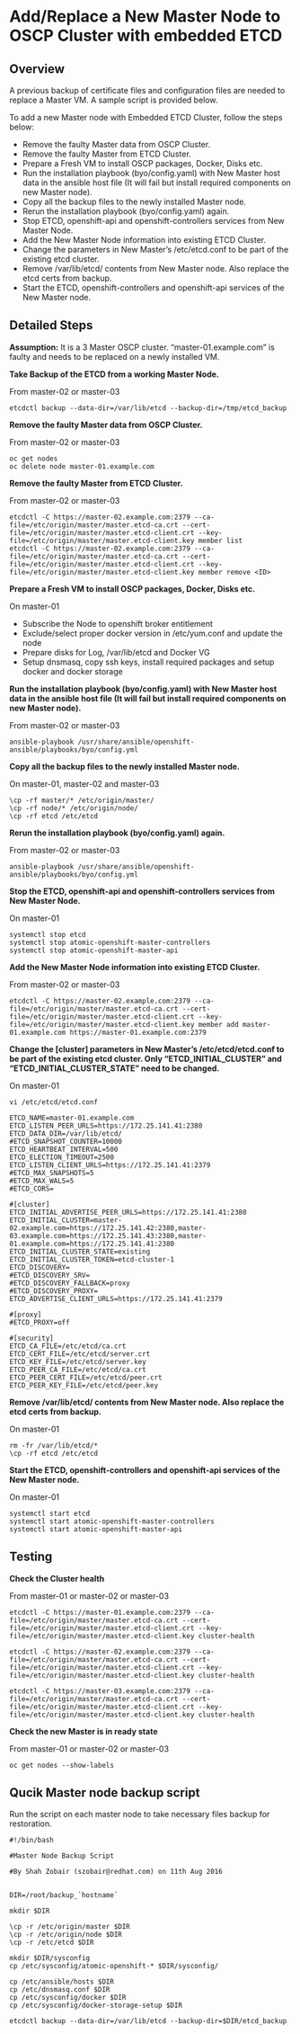 # Add/Replace a New Master Node to OSCP Cluster with embedded ETCD

## Overview
A previous backup of certificate files and configuration files are needed to replace a Master VM. A sample script is provided below.

To add a new Master node with Embedded ETCD Cluster, follow the steps below:

* Remove the faulty Master data from OSCP Cluster.
* Remove the faulty Master from ETCD Cluster.
* Prepare a Fresh VM to install OSCP packages, Docker, Disks etc.
* Run the installation playbook (byo/config.yaml) with New Master host data in the ansible host file (It will fail but install required components on new Master node).
* Copy all the backup files to the newly installed Master node.
* Rerun the installation playbook (byo/config.yaml) again.
* Stop ETCD, openshift-api and openshift-controllers services from New Master Node.
* Add the New Master Node information into existing ETCD Cluster.
* Change the parameters in New Master’s /etc/etcd.conf to be part of the existing etcd cluster.
* Remove /var/lib/etcd/ contents from New Master node. Also replace the etcd certs from backup.
* Start the ETCD, openshift-controllers and openshift-api services of the New Master node.

## Detailed Steps

**Assumption:** It is a 3 Master OSCP cluster. “master-01.example.com” is faulty and needs to be replaced on a newly installed VM.

**Take Backup of the ETCD from a working Master Node.**

From master-02 or master-03
```
etcdctl backup --data-dir=/var/lib/etcd --backup-dir=/tmp/etcd_backup
```


**Remove the faulty Master data from OSCP Cluster.**

From master-02 or master-03
```
oc get nodes
oc delete node master-01.example.com
```


**Remove the faulty Master from ETCD Cluster.**

From master-02 or master-03
```
etcdctl -C https://master-02.example.com:2379 --ca-file=/etc/origin/master/master.etcd-ca.crt --cert-file=/etc/origin/master/master.etcd-client.crt --key-file=/etc/origin/master/master.etcd-client.key member list
etcdctl -C https://master-02.example.com:2379 --ca-file=/etc/origin/master/master.etcd-ca.crt --cert-file=/etc/origin/master/master.etcd-client.crt --key-file=/etc/origin/master/master.etcd-client.key member remove <ID>
```


**Prepare a Fresh VM to install OSCP packages, Docker, Disks etc.**

On master-01
* Subscribe the Node to openshift broker entitlement 
* Exclude/select proper docker version in /etc/yum.conf and update the node
* Prepare disks for Log, /var/lib/etcd and Docker VG
* Setup dnsmasq, copy ssh keys, install required packages and setup docker and docker storage


**Run the installation playbook (byo/config.yaml) with New Master host data in the ansible host file (It will fail but install required components on new Master node).**

From master-02 or master-03
```
ansible-playbook /usr/share/ansible/openshift-ansible/playbooks/byo/config.yml
```


**Copy all the backup files to the newly installed Master node.**

On master-01, master-02 and master-03
```
\cp -rf master/* /etc/origin/master/
\cp -rf node/* /etc/origin/node/
\cp -rf etcd /etc/etcd
```

**Rerun the installation playbook (byo/config.yaml) again.**

From master-02 or master-03
```
ansible-playbook /usr/share/ansible/openshift-ansible/playbooks/byo/config.yml
```

**Stop the ETCD, openshift-api and openshift-controllers services from New Master Node.**

On master-01
```
systemctl stop etcd
systemctl stop atomic-openshift-master-controllers
systemctl stop atomic-openshift-master-api
```

**Add the New Master Node information into existing ETCD Cluster.**

From master-02 or master-03
```
etcdctl -C https://master-02.example.com:2379 --ca-file=/etc/origin/master/master.etcd-ca.crt --cert-file=/etc/origin/master/master.etcd-client.crt --key-file=/etc/origin/master/master.etcd-client.key member add master-01.example.com https://master-01.example.com:2379
```


**Change the [cluster] parameters in New Master’s /etc/etcd/etcd.conf to be part of the existing etcd cluster. Only “ETCD_INITIAL_CLUSTER” and “ETCD_INITIAL_CLUSTER_STATE” need to be changed.**

On master-01
```
vi /etc/etcd/etcd.conf

ETCD_NAME=master-01.example.com
ETCD_LISTEN_PEER_URLS=https://172.25.141.41:2380
ETCD_DATA_DIR=/var/lib/etcd/
#ETCD_SNAPSHOT_COUNTER=10000
ETCD_HEARTBEAT_INTERVAL=500
ETCD_ELECTION_TIMEOUT=2500
ETCD_LISTEN_CLIENT_URLS=https://172.25.141.41:2379
#ETCD_MAX_SNAPSHOTS=5
#ETCD_MAX_WALS=5
#ETCD_CORS=

#[cluster]
ETCD_INITIAL_ADVERTISE_PEER_URLS=https://172.25.141.41:2380
ETCD_INITIAL_CLUSTER=master-02.example.com=https://172.25.141.42:2380,master-03.example.com=https://172.25.141.43:2380,master-01.example.com=https://172.25.141.41:2380
ETCD_INITIAL_CLUSTER_STATE=existing
ETCD_INITIAL_CLUSTER_TOKEN=etcd-cluster-1
ETCD_DISCOVERY=
#ETCD_DISCOVERY_SRV=
#ETCD_DISCOVERY_FALLBACK=proxy
#ETCD_DISCOVERY_PROXY=
ETCD_ADVERTISE_CLIENT_URLS=https://172.25.141.41:2379

#[proxy]
#ETCD_PROXY=off

#[security]
ETCD_CA_FILE=/etc/etcd/ca.crt
ETCD_CERT_FILE=/etc/etcd/server.crt
ETCD_KEY_FILE=/etc/etcd/server.key
ETCD_PEER_CA_FILE=/etc/etcd/ca.crt
ETCD_PEER_CERT_FILE=/etc/etcd/peer.crt
ETCD_PEER_KEY_FILE=/etc/etcd/peer.key
```


**Remove /var/lib/etcd/ contents from New Master node. Also replace the etcd certs from backup.**

On master-01
```
rm -fr /var/lib/etcd/*
\cp -rf etcd /etc/etcd
```

**Start the ETCD, openshift-controllers and openshift-api services of the New Master node.**

On master-01
```
systemctl start etcd
systemctl start atomic-openshift-master-controllers
systemctl start atomic-openshift-master-api
```

## Testing

**Check the Cluster health**

From master-01 or master-02 or master-03
```
etcdctl -C https://master-01.example.com:2379 --ca-file=/etc/origin/master/master.etcd-ca.crt --cert-file=/etc/origin/master/master.etcd-client.crt --key-file=/etc/origin/master/master.etcd-client.key cluster-health

etcdctl -C https://master-02.example.com:2379 --ca-file=/etc/origin/master/master.etcd-ca.crt --cert-file=/etc/origin/master/master.etcd-client.crt --key-file=/etc/origin/master/master.etcd-client.key cluster-health

etcdctl -C https://master-03.example.com:2379 --ca-file=/etc/origin/master/master.etcd-ca.crt --cert-file=/etc/origin/master/master.etcd-client.crt --key-file=/etc/origin/master/master.etcd-client.key cluster-health
```

**Check the new Master is in ready state**


From master-01 or master-02 or master-03
```
oc get nodes --show-labels
```

## Qucik Master node backup script

Run the script on each master node to take necessary files backup for restoration.
```
#!/bin/bash

#Master Node Backup Script

#By Shah Zobair (szobair@redhat.com) on 11th Aug 2016


DIR=/root/backup_`hostname`

mkdir $DIR

\cp -r /etc/origin/master $DIR
\cp -r /etc/origin/node $DIR
\cp -r /etc/etcd $DIR

mkdir $DIR/sysconfig
cp /etc/sysconfig/atomic-openshift-* $DIR/sysconfig/

cp /etc/ansible/hosts $DIR
cp /etc/dnsmasq.conf $DIR
cp /etc/sysconfig/docker $DIR
cp /etc/sysconfig/docker-storage-setup $DIR

etcdctl backup --data-dir=/var/lib/etcd --backup-dir=$DIR/etcd_backup
```
